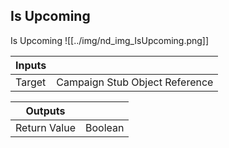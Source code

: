 ## Is Upcoming
Is Upcoming
![[../img/nd_img_IsUpcoming.png]]

|Inputs||
|--|--|
| Target | Campaign Stub Object Reference |

|Outputs||
|--|--|
| Return Value | Boolean |
